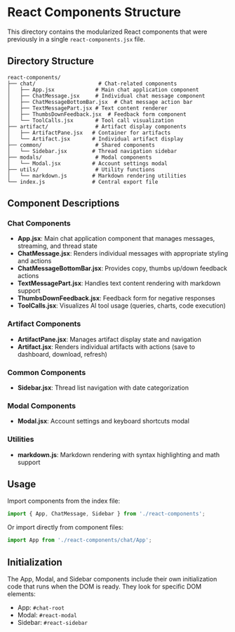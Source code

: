 # React Components Structure

This directory contains the modularized React components that were previously in a single `react-components.jsx` file.

## Directory Structure

```
react-components/
├── chat/                    # Chat-related components
│   ├── App.jsx             # Main chat application component
│   ├── ChatMessage.jsx     # Individual chat message component
│   ├── ChatMessageBottomBar.jsx  # Chat message action bar
│   ├── TextMessagePart.jsx # Text content renderer
│   ├── ThumbsDownFeedback.jsx  # Feedback form component
│   └── ToolCalls.jsx       # Tool call visualization
├── artifact/               # Artifact display components
│   ├── ArtifactPane.jsx   # Container for artifacts
│   └── Artifact.jsx       # Individual artifact display
├── common/                 # Shared components
│   └── Sidebar.jsx        # Thread navigation sidebar
├── modals/                 # Modal components
│   └── Modal.jsx          # Account settings modal
├── utils/                  # Utility functions
│   └── markdown.js        # Markdown rendering utilities
└── index.js               # Central export file

```

## Component Descriptions

### Chat Components
- **App.jsx**: Main chat application component that manages messages, streaming, and thread state
- **ChatMessage.jsx**: Renders individual messages with appropriate styling and actions
- **ChatMessageBottomBar.jsx**: Provides copy, thumbs up/down feedback actions
- **TextMessagePart.jsx**: Handles text content rendering with markdown support
- **ThumbsDownFeedback.jsx**: Feedback form for negative responses
- **ToolCalls.jsx**: Visualizes AI tool usage (queries, charts, code execution)

### Artifact Components
- **ArtifactPane.jsx**: Manages artifact display state and navigation
- **Artifact.jsx**: Renders individual artifacts with actions (save to dashboard, download, refresh)

### Common Components
- **Sidebar.jsx**: Thread list navigation with date categorization

### Modal Components
- **Modal.jsx**: Account settings and keyboard shortcuts modal

### Utilities
- **markdown.js**: Markdown rendering with syntax highlighting and math support

## Usage

Import components from the index file:

```javascript
import { App, ChatMessage, Sidebar } from './react-components';
```

Or import directly from component files:

```javascript
import App from './react-components/chat/App';
```

## Initialization

The App, Modal, and Sidebar components include their own initialization code that runs when the DOM is ready. They look for specific DOM elements:
- App: `#chat-root`
- Modal: `#react-modal`
- Sidebar: `#react-sidebar`
